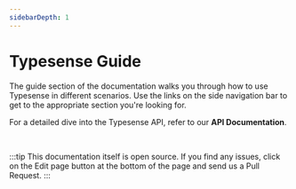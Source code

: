 ```yaml
---
sidebarDepth: 1
---
```


# Typesense Guide

The guide section of the documentation walks you through how to use Typesense in different scenarios. Use the links on the side navigation bar to get to the appropriate section you're looking for.

For a detailed dive into the Typesense API, refer to our <RouterLink :to="`/${$site.themeConfig.typesenseLatestVersion}/api/`"><strong>API Documentation</strong></RouterLink>.

<br/>

:::tip
This documentation itself is open source. If you find any issues, click on the Edit page button at the bottom of the page and send us a Pull Request.
:::

<RedirectOldLinks />
